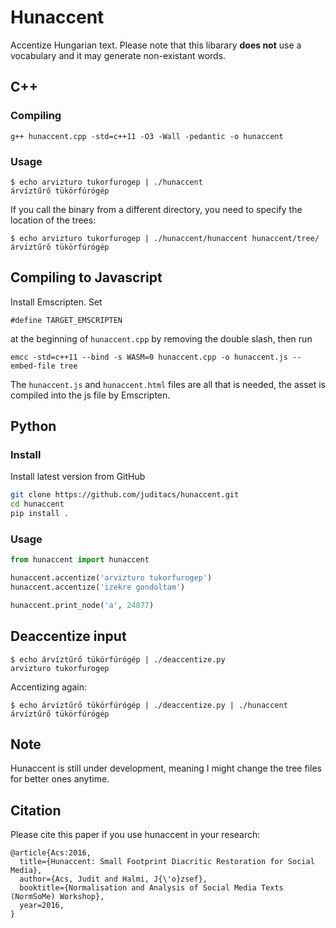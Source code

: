 # Hunaccent

Accentize Hungarian text. Please note that this libarary **does not** use a vocabulary and it may generate non-existant words.


## C++

### Compiling

    g++ hunaccent.cpp -std=c++11 -O3 -Wall -pedantic -o hunaccent


### Usage

    $ echo arvizturo tukorfurogep | ./hunaccent
    árvíztűrő tükörfúrógép

If you call the binary from a different directory, you need to specify the location of the trees:

    $ echo arvizturo tukorfurogep | ./hunaccent/hunaccent hunaccent/tree/
    árvíztűrő tükörfúrógép


## Compiling to Javascript

Install Emscripten. Set

    #define TARGET_EMSCRIPTEN

at the beginning of `hunaccent.cpp` by removing the double slash, then run

    emcc -std=c++11 --bind -s WASM=0 hunaccent.cpp -o hunaccent.js --embed-file tree

The `hunaccent.js` and `hunaccent.html` files are all that is needed, the asset is compiled into the
js file by Emscripten.

## Python

### Install 

Install latest version from GitHub

```bash
git clone https://github.com/juditacs/hunaccent.git
cd hunaccent
pip install .
```

### Usage

```python
from hunaccent import hunaccent

hunaccent.accentize('arvizturo tukorfurogep')
hunaccent.accentize('izekre gondoltam')

hunaccent.print_node('a', 24877)
```

## Deaccentize input

    $ echo árvíztűrő tükörfúrógép | ./deaccentize.py
    arvizturo tukorfurogep


Accentizing again:

    $ echo árvíztűrő tükörfúrógép | ./deaccentize.py | ./hunaccent 
    árvíztűrő tükörfúrógép

## Note

Hunaccent is still under development, meaning I might change the tree files for better ones anytime.

## Citation

Please cite this paper if you use hunaccent in your research:

~~~
@article{Acs:2016,
  title={Hunaccent: Small Footprint Diacritic Restoration for Social Media},
  author={Acs, Judit and Halmi, J{\'o}zsef},
  booktitle={Normalisation and Analysis of Social Media Texts (NormSoMe) Workshop},
  year=2016,
}
~~~



